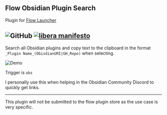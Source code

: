 ## Flow Obsidian Plugin Search

Plugin for [Flow Launcher](https://www.flowlauncher.com/)


![GitHub](https://img.shields.io/github/license/joethei/Flow-ObsidianPluginSearch)
[![libera manifesto](https://img.shields.io/badge/libera-manifesto-lightgrey.svg)](https://liberamanifesto.com)
---

Search all Obsidian plugins and copy text to the clipboard in the format
`_Plugin Name_(ObisdianURI|GH_Repo)`
when selecting.

![Demo](https://i.joethei.space/Flow.Launcher_lkLIIZmrGg.png)

Trigger is `obs`


I personally use this when helping in the Obsidian Community Discord to quickly get links.


---

This plugin will not be submitted to the flow plugin store as the use case is very
specific.
